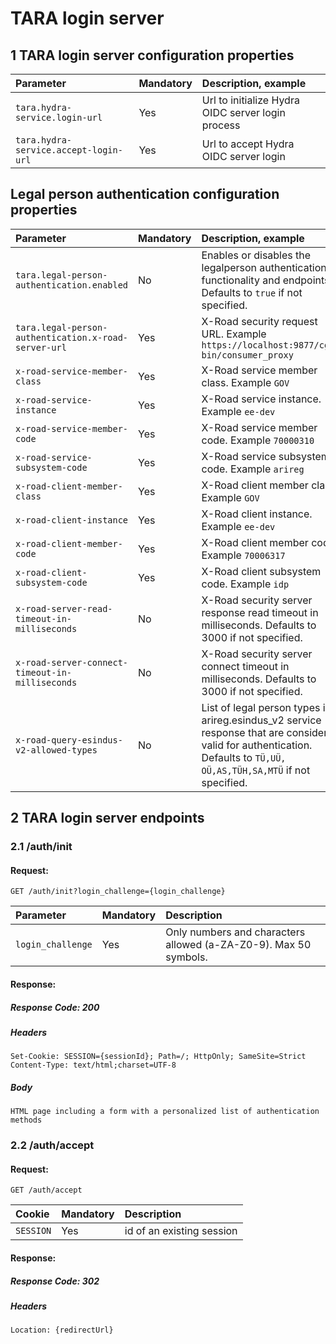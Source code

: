 # TARA login server
## 1 TARA login server configuration properties

| Parameter        | Mandatory | Description, example |
| :---------------- | :---------- | :----------------|
| `tara.hydra-service.login-url` | Yes | Url to initialize Hydra OIDC server login process |
| `tara.hydra-service.accept-login-url` | Yes | Url to accept Hydra OIDC server login |


## Legal person authentication configuration properties

| Parameter        | Mandatory | Description, example |
| :---------------- | :---------- | :----------------|
| `tara.legal-person-authentication.enabled` | No | Enables or disables the legalperson authentication functionality and endpoints. Defaults to `true` if not specified.  |
| `tara.legal-person-authentication.x-road-server-url` | Yes | X-Road security request URL. Example `https://localhost:9877/cgi-bin/consumer_proxy`  |
| `x-road-service-member-class` | Yes | X-Road service member class. Example `GOV`  |
| `x-road-service-instance` | Yes | X-Road service instance. Example `ee-dev`  |
| `x-road-service-member-code` | Yes | X-Road service member code. Example `70000310`  |
| `x-road-service-subsystem-code` | Yes | X-Road service subsystem code. Example `arireg`  |
| `x-road-client-member-class` | Yes | X-Road client member class. Example `GOV`  |
| `x-road-client-instance` | Yes | X-Road client instance. Example `ee-dev`  |
| `x-road-client-member-code` | Yes | X-Road client member code. Example `70006317`  |
| `x-road-client-subsystem-code` | Yes | X-Road client subsystem code. Example `idp`  |
| `x-road-server-read-timeout-in-milliseconds` | No | X-Road security server response read timeout in milliseconds. Defaults to 3000 if not specified.  |
| `x-road-server-connect-timeout-in-milliseconds` | No | X-Road security server connect timeout in milliseconds. Defaults to 3000 if not specified.  |
| `x-road-query-esindus-v2-allowed-types` | No | List of legal person types in arireg.esindus_v2 service response that are considered valid for authentication. Defaults to `TÜ,UÜ, OÜ,AS,TÜH,SA,MTÜ` if not specified.  |


## 2 TARA login server endpoints

### 2.1 /auth/init

#### Request:

````
GET /auth/init?login_challenge={login_challenge}
````

| Parameter        | Mandatory | Description |
| :---------------- | :---------- | :----------------|
| `login_challenge` | Yes | Only numbers and characters allowed (a-ZA-Z0-9). Max 50 symbols. |

#### Response:

##### Response Code: 200

##### Headers

````
Set-Cookie: SESSION={sessionId}; Path=/; HttpOnly; SameSite=Strict
Content-Type: text/html;charset=UTF-8
````

##### Body

````
HTML page including a form with a personalized list of authentication methods
````

### 2.2 /auth/accept

#### Request:

````
GET /auth/accept
````

| Cookie        | Mandatory | Description |
| :---------------- | :---------- | :----------------|
| `SESSION` | Yes | id of an existing session |

#### Response:

##### Response Code: 302

##### Headers

````
Location: {redirectUrl}
````